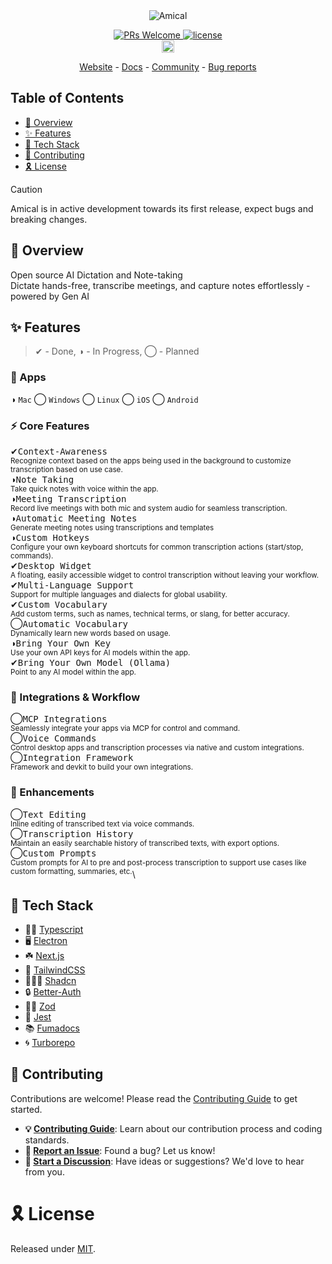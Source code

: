 <!-- Markdown with HTML -->
<div align="center">
<picture>
  <source media="(prefers-color-scheme: dark)" srcset="https://amical.ai/github-readme-header-dark.png">
  <source media="(prefers-color-scheme: light)" srcset="https://amical.ai/github-readme-header-light.png">
  <img alt="Amical" src="https://amical.ai/github-readme-header-light.png">
</picture>
</div>

<p align="center">
  <a href='http://makeapullrequest.com'>
    <img alt='PRs Welcome' src='https://img.shields.io/badge/PRs-welcome-brightgreen.svg?style=shields'/>
  </a>
  <a href="https://opensource.org/license/MIT/">
    <img src="https://img.shields.io/github/license/amicalhq/amical?logo=opensourceinitiative&logoColor=white&label=License&color=8A2BE2" alt="license">
  </a>
  <br>
  <a href="https://amical.ai/community">
    <img src="https://img.shields.io/badge/discord-7289da.svg?style=flat-square&logo=discord" alt="discord" style="height: 20px;">
  </a>
</p>

<p align="center">
  <a href="https://amical.ai">Website</a> - <a href="https://amical.ai/docs">Docs</a> - <a href="https://amical.ai/community">Community</a> - <a href="https://github.com/amicalhq/amical/issues/new?assignees=&labels=bug&template=bug_report.md">Bug reports</a>
</p>

## Table of Contents

- [🔮 Overview](#-overview)
- [✨ Features](#-features)
- [🔰 Tech Stack](#-tech-stack)
- [🤗 Contributing](#-contributing)
- [🎗 License](#-license)

> [!CAUTION]
> Amical is in active development towards its first release, expect bugs and breaking changes.

## 🔮 Overview

Open source AI Dictation and Note-taking\
Dictate hands-free, transcribe meetings, and capture notes effortlessly - powered by Gen AI

## ✨ Features

> ✔︎ - Done, ◑ - In Progress, ◯ - Planned

### 📱 Apps

◑ `Mac`
◯ `Windows`
◯ `Linux`
◯ `iOS`
◯ `Android`

### ⚡ Core Features

✔︎<kbd>Context-Awareness</kbd>\
<sup>Recognize context based on the apps being used in the background to customize transcription based on use case.</sup>\
◑<kbd>Note Taking</kbd>\
<sup>Take quick notes with voice within the app.</sup>\
◑<kbd>Meeting Transcription</kbd>\
<sup>Record live meetings with both mic and system audio for seamless transcription.</sup>\
◑<kbd>Automatic Meeting Notes</kbd>\
<sup>Generate meeting notes using transcriptions and templates</sup>\
◑<kbd>Custom Hotkeys</kbd>\
<sup>Configure your own keyboard shortcuts for common transcription actions (start/stop, commands).</sup>\
✔︎<kbd>Desktop Widget</kbd>\
<sup>A floating, easily accessible widget to control transcription without leaving your workflow.</sup>\
✔︎<kbd>Multi-Language Support</kbd>\
<sup>Support for multiple languages and dialects for global usability.</sup>\
✔︎<kbd>Custom Vocabulary</kbd>\
<sup>Add custom terms, such as names, technical terms, or slang, for better accuracy.</sup>\
◯<kbd>Automatic Vocabulary</kbd>\
<sup>Dynamically learn new words based on usage.</sup>\
◑<kbd>Bring Your Own Key</kbd>\
<sup>Use your own API keys for AI models within the app.</sup>\
✔︎<kbd>Bring Your Own Model (Ollama)</kbd>\
<sup>Point to any AI model within the app.</sup>

### 🔗 Integrations & Workflow

◯<kbd>MCP Integrations</kbd>\
<sup>Seamlessly integrate your apps via MCP for control and command.</sup>\
◯<kbd>Voice Commands</kbd>\
<sup>Control desktop apps and transcription processes via native and custom integrations.</sup>\
◯<kbd>Integration Framework</kbd>\
<sup>Framework and devkit to build your own integrations.</sup>

### 🌟 Enhancements

◯<kbd>Text Editing</kbd>\
<sup>Inline editing of transcribed text via voice commands.</sup>\
◯<kbd>Transcription History</kbd>\
<sup>Maintain an easily searchable history of transcribed texts, with export options.</sup>\
◯<kbd>Custom Prompts</kbd>\
<sup>Custom prompts for AI to pre and post-process transcription to support use cases like custom formatting, summaries, etc.</sup>\

## 🔰 Tech Stack

- 🧑‍💻 [Typescript](https://www.typescriptlang.org/)
- 🖥️ [Electron](https://electronjs.org/)
- ☘️ [Next.js](https://nextjs.org/)
- 🎨 [TailwindCSS](https://tailwindcss.com/)
- 🧑🏼‍🎨 [Shadcn](https://ui.shadcn.com/)
- 🔒 [Better-Auth](https://better-auth.com/)
- 🧘‍♂️ [Zod](https://zod.dev/)
- 🐞 [Jest](https://jestjs.io/)
- 📚 [Fumadocs](https://github.com/fuma-nama/fumadocs)
- 🌀 [Turborepo](https://turbo.build/)

## 🤗 Contributing

Contributions are welcome! Please read the [Contributing Guide][contributing] to get started.

- **💡 [Contributing Guide][contributing]**: Learn about our contribution process and coding standards.
- **🐛 [Report an Issue][issues]**: Found a bug? Let us know!
- **💬 [Start a Discussion][discussions]**: Have ideas or suggestions? We'd love to hear from you.

# 🎗 License

Released under [MIT][license].

<!-- REFERENCE LINKS -->

[contributing]: https://github.com/amicalhq/amical/blob/main/CONTRIBUTING.md
[license]: https://github.com/amicalhq/amical/blob/main/LICENSE
[discussions]: https://discuss.amical.ai
[issues]: https://github.com/amicalhq/amical/issues
[pulls]: https://github.com/amicalhq/amical/pulls "submit a pull request"
